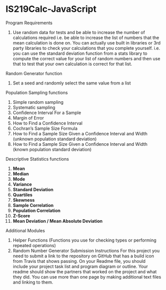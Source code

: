 # IS219Calc-JavaScript
Program Requirements
1.	Use random data for tests and be able to increase the number of calculations required i.e. be able to increase the list of numbers that the mean calculation is done on.  You can actually use built in libraries or 3rd party libraries to check your calculations that you complete yourself.  i.e. you can use the standard deviation function from a stats library to compute the correct value for your list of random numbers and then use that to test that your own calculation is correct for that list.


Random Generator function
1.	Set a seed and randomly select the same value from a list


Population Sampling functions
1.	Simple random sampling
2.	Systematic sampling
3.	Confidence Interval For a Sample
4.	Margin of Error
5.	How to Find a Confidence Interval
6.	Cochran’s Sample Size Formula
7.	How to Find a Sample Size Given a Confidence Interval and Width (unknown population standard deviation)
8.	How to Find a Sample Size Given a Confidence Interval and Width (known population standard deviation)


Descriptive Statistics functions
1.	**Mean**
2.	**Median**
3.	**Mode**
4.	**Variance**
5.	**Standard Deviation**
6.	**Quartiles**
7.	**Skewness**
8.	**Sample Correlation**
9.	**Population Correlation**
10.	**Z-Score**
11.	**Mean Deviation / Mean Absolute Deviation**


Additional Modules
1.	Helper Functions (Functions you use for checking types or performing repeated operations)
2.	Random Number Generator
Submission Instructions
For this project you need to submit a link to the repository on GitHub that has a build icon from Travis that shows passing.  On your Readme file, you should include your project task list and program diagram or outline.  Your readme should show the partners that worked on the project and what they did.  You can use more than one page by making additional text files and linking to them.  
